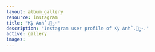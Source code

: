 ```yaml
---
layout: album_gallery
resource: instagram
title: "Kỳ Anh˚.🎀༘⋆"
description: "Instagram user profile of Kỳ Anh˚.🎀༘⋆."
active: gallery
images:
---
```


